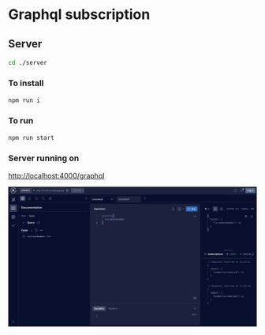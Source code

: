 
# Graphql subscription

## Server
```bash
cd ./server
```
### To install
```bash
npm run i
```
### To run

```bash
npm run start
```

### Server running on
[http://localhost:4000/graphql](http://localhost:4000/graphql) 

![Screenshot](/docs/screenshot.png?raw=true)
